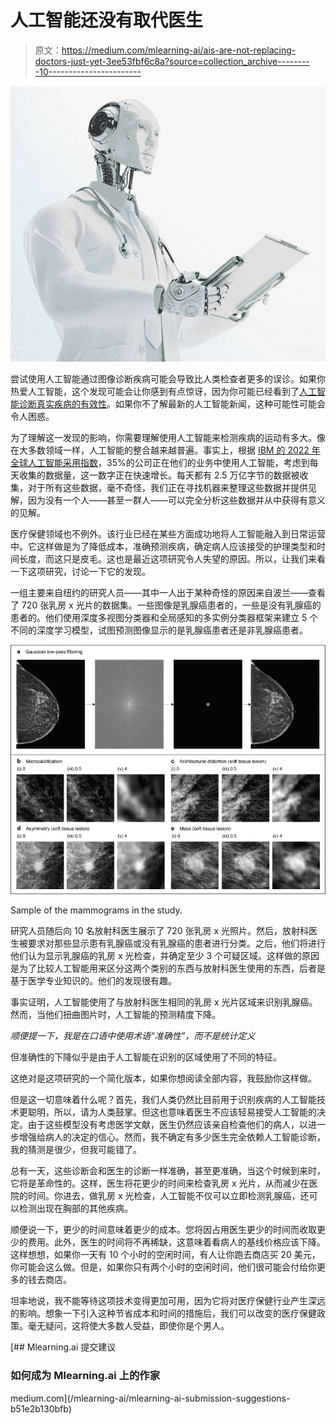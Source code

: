 # 人工智能还没有取代医生

> 原文：<https://medium.com/mlearning-ai/ais-are-not-replacing-doctors-just-yet-3ee53fbf6c8a?source=collection_archive---------10----------------------->

![](img/21aefb5275e463a54fb0a9b1a9567cfa.png)

尝试使用人工智能通过图像诊断疾病可能会导致比人类检查者更多的误诊。如果你热爱人工智能，这个发现可能会让你感到有点惊讶，因为你可能已经看到了[人工智能诊断真实疾病的有效性](https://www.medicalnewstoday.com/articles/326460)。如果你不了解最新的人工智能新闻，这种可能性可能会令人困惑。

为了理解这一发现的影响，你需要理解使用人工智能来检测疾病的运动有多大。像在大多数领域一样，人工智能的整合越来越普遍。事实上，根据 [IBM 的 2022 年全球人工智能采用指数](https://newsroom.ibm.com/2022-05-19-Global-Data-from-IBM-Shows-Steady-AI-Adoption-as-Organizations-Look-to-Address-Skills-Shortages,-Automate-Processes-and-Encourage-Sustainable-Operations)，35%的公司正在他们的业务中使用人工智能，考虑到每天收集的数据量，这一数字正在快速增长。每天都有 2.5 万亿字节的数据被收集，对于所有这些数据，毫不奇怪，我们正在寻找机器来整理这些数据并提供见解，因为没有一个人——甚至一群人——可以完全分析这些数据并从中获得有意义的见解。

医疗保健领域也不例外。该行业已经在某些方面成功地将人工智能融入到日常运营中。它这样做是为了降低成本，准确预测疾病，确定病人应该接受的护理类型和时间长度，而这只是皮毛。这也是最近这项研究令人失望的原因。所以，让我们来看一下这项研究，讨论一下它的发现。

一组主要来自纽约的研究人员——其中一人出于某种奇怪的原因来自波兰——查看了 720 张乳房 x 光片的数据集。一些图像是乳腺癌患者的，一些是没有乳腺癌的患者的。他们使用深度多视图分类器和全局感知的多实例分类器框架来建立 5 个不同的深度学习模型，试图预测图像显示的是乳腺癌患者还是非乳腺癌患者。

![](img/46caa9132c93dd50fd3f03667b6bdd28.png)

Sample of the mammograms in the study.

研究人员随后向 10 名放射科医生展示了 720 张乳房 x 光照片。然后，放射科医生被要求对那些显示患有乳腺癌或没有乳腺癌的患者进行分类。之后，他们将进行他们认为显示乳腺癌的乳房 x 光检查，并确定至少 3 个可疑区域。这样做的原因是为了比较人工智能用来区分这两个类别的东西与放射科医生使用的东西，后者是基于医学专业知识的。他们的发现很有趣。

事实证明，人工智能使用了与放射科医生相同的乳房 x 光片区域来识别乳腺癌。然而，当他们扭曲图片时，人工智能的预测精度下降。

*顺便提一下，我是在口语中使用术语“准确性”，而不是统计定义*

但准确性的下降似乎是由于人工智能在识别的区域使用了不同的特征。

这绝对是这项研究的一个简化版本，如果你想阅读全部内容，我鼓励你这样做。

但是这一切意味着什么呢？首先，我们人类仍然比目前用于识别疾病的人工智能技术更聪明，所以，请为人类鼓掌。但这也意味着医生不应该轻易接受人工智能的决定。由于这些模型没有考虑医学文献，医生仍然应该亲自检查他们的病人，以进一步增强给病人的决定的信心。然而，我不确定有多少医生完全依赖人工智能诊断，我的猜测是很少，但我可能错了。

总有一天，这些诊断会和医生的诊断一样准确，甚至更准确，当这个时候到来时，它将是革命性的。这样，医生将花更少的时间来检查乳房 x 光片，从而减少在医院的时间。你进去，做乳房 x 光检查，人工智能不仅可以立即检测乳腺癌，还可以检测出现在胸部的其他疾病。

顺便说一下，更少的时间意味着更少的成本。您将因占用医生更少的时间而收取更少的费用。此外，医生的时间将不再稀缺，这意味着看病人的基线价格应该下降。这样想想，如果你一天有 10 个小时的空闲时间，有人让你跑去商店买 20 美元，你可能会这么做。但是，如果你只有两个小时的空闲时间，他们很可能会付给你更多的钱去商店。

坦率地说，我不能等待这项技术变得更加可用，因为它将对医疗保健行业产生深远的影响。想象一下引入这种节省成本和时间的措施后，我们可以改变的医疗保健政策。毫无疑问，这将使大多数人受益，即使你是个男人。

[](/mlearning-ai/mlearning-ai-submission-suggestions-b51e2b130bfb) [## Mlearning.ai 提交建议

### 如何成为 Mlearning.ai 上的作家

medium.com](/mlearning-ai/mlearning-ai-submission-suggestions-b51e2b130bfb)